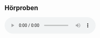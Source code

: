 <div id="audio-container">
  <h2>Hörproben</h2>
  <ul id="audio-list"></ul>
  <audio id="audio-player" controls></audio>
</div>